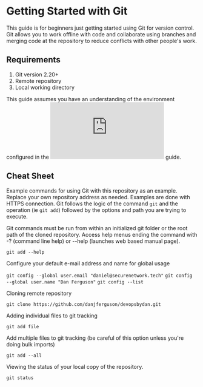 # Getting Started with Git

This guide is for beginners just getting started using Git for version control. Git allows you to work offline with code and collaborate using branches and merging code at the repository to reduce conflicts with other people's work.

## Requirements

1. Git version 2.20+
2. Remote repository
3. Local working directory

This guide assumes you have an understanding of the environment configured in the ![Windows DevOps System Setup](https://github.com/danjferguson/devopsbydan/blob/master/how-to/setup-win-devops.md) guide.

## Cheat Sheet

Example commands for using Git with this repository as an example. Replace your own repository address as needed. Examples are done with HTTPS connection. Git follows the logic of the command `git` and the operation (ie `git add`) followed by the options and path you are trying to execute.

Git commands must be run from within an initialized git folder or the root path of the cloned repository. Access help menus ending the command with -? (command line help) or --help (launches web based manual page).

`git add --help`

Configure your default e-mail address and name for global usage

`git config --global user.email "daniel@securenetwork.tech"`
`git config --global user.name "Dan Ferguson"`
`git config --list`

Cloning remote repository

`git clone https://github.com/danjferguson/devopsbydan.git`

Adding individual files to git tracking

`git add file`

Add multiple files to git tracking (be careful of this option unless you're doing bulk imports)

`git add --all`

Viewing the status of your local copy of the repository.

`git status`